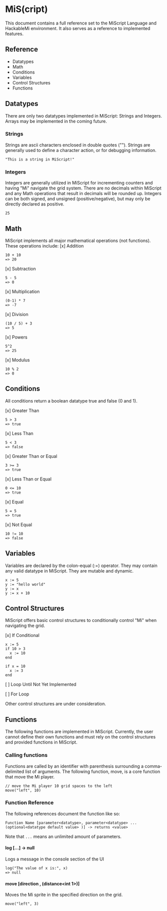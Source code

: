 # MiS(cript)
This document contains a full reference set to the MiScript Language and HackableMi environment. It also serves as a reference to implemented features.

## Reference
- Datatypes
- Math
- Conditions
- Variables
- Control Structures
- Functions

## Datatypes
There are only two datatypes implemented in MiScript: Strings and Integers. Arrays may be implemented in the coming future.

### Strings
Strings are ascii characters enclosed in double quotes (""). Strings are generally used to define a character action, or for debugging information.
```
"This is a string in MiScript!"
``` 

### Integers
Integers are generally utilized in MiScript for incrementing counters and having "Mi" navigate the grid system. There are no decimals within MiScript and any Math operations that result in decimals will be rounded up. Integers can be both signed, and unsigned (positive/negative), but may only be directly declared as positive.
```
25
```

## Math
MiScript implements all major mathematical operations (not functions). These operations include:
[x] Addition
```
10 + 10
=> 20
```
[x] Subtraction
```
5 - 5
=> 0
```
[x] Multiplication
```
(0-1) * 7
=> -7
```
[x] Division
```
(10 / 5) + 3
=> 5
```
[x] Powers
```
5^2
=> 25
```
[x] Modulus
```
10 % 2
=> 0
```

## Conditions
All conditions return a boolean datatype true and false (0 and 1).

[x] Greater Than
```
5 > 3
=> true
```

[x] Less Than
```
5 < 3
=> false
```

[x] Greater Than or Equal
```
3 >= 3
=> true
```

[x] Less Than or Equal
```
0 <= 10
=> true
```

[x] Equal
```
5 = 5
=> true
```

[x] Not Equal
```
10 != 10
=> false
```

## Variables
Variables are declared by the colon-equal (:=) operator. They may contain any valid datatype in MiScript. They are mutable and dynamic. 
```
x := 5
y := "hello world"
y := x
y := x + 10
```

## Control Structures
MiScript offers basic control structures to conditionally control "Mi" when navigating the grid.

[x] If Conditional
```
x := 5
if 10 > 3
  x := 10
end

if x = 10
  x := 3
end
```

[ ] Loop Until
Not Yet Implemented

[ ] For Loop

Other control structures are under consideration.

## Functions
The following functions are implemented in MiScript. Currently, the user cannot define their own functions and must rely on the control structures and provided functions in MiScript.

### Calling functions
Functions are called by an identifier with parenthesis surrounding a comma-delimited list of arguments. The following function, move, is a core function that move the Mi player.

```
// move the Mi player 10 grid spaces to the left
move("left", 10)
```

### Function Reference
The following references document the function like so: 
```
Function Name [parameter<datatype>, parameter<datatype> ... (optional<datatype default value> )] -> returns <value>
```
Note that `...` means an unlimited amount of parameters.

#### log [...<any>] -> null
Logs a message in the console section of the UI
```
log("The value of x is:", x)
=> null
```

#### move [direction<string> , (distance<int 1>)]
Moves the Mi sprite in the specified direction on the grid.
```
move("left", 3)
```
